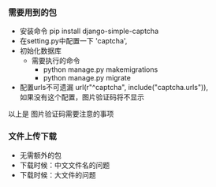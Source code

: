 ### 需要用到的包
* 安装命令
    pip install django-simple-captcha
* 在setting.py中配置一下
    'captcha',
* 初始化数据库
    * 需要执行的命令
        * python manage.py makemigrations
        * python manage.py migrate
* 配置urls不可遗漏
    url(r"^captcha", include("captcha.urls")),     
    如果没有这个配置，图片验证码将不显示
    
以上是 图片验证码需要注意的事项

### 文件上传下载
* 无需额外的包
* 下载时候：中文文件名的问题
* 下载时候：大文件的问题
